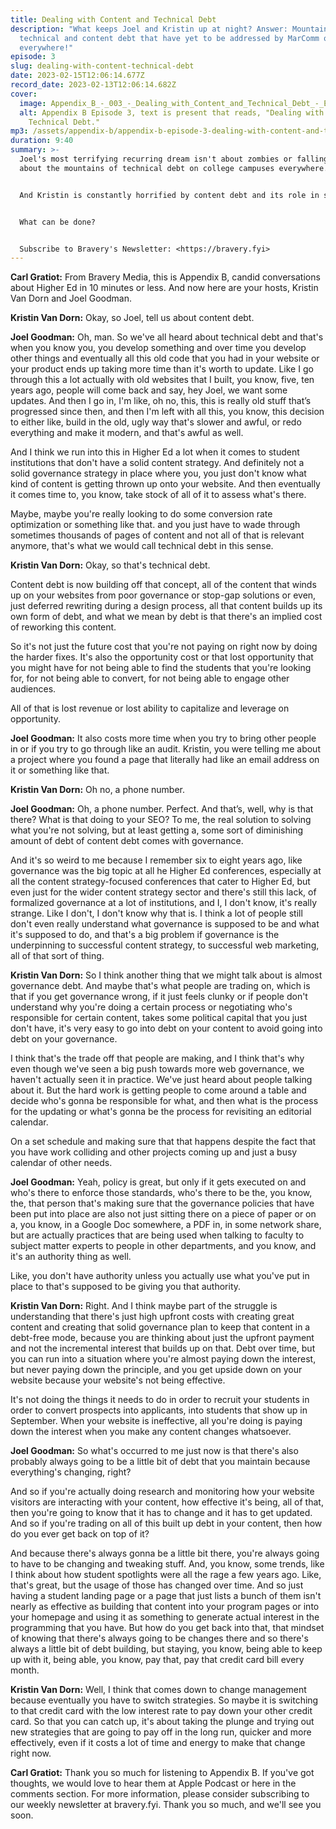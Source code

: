 ```yaml
---
title: Dealing with Content and Technical Debt
description: "What keeps Joel and Kristin up at night? Answer: Mountains of
  technical and content debt that have yet to be addressed by MarComm offices
  everywhere!"
episode: 3
slug: dealing-with-content-technical-debt
date: 2023-02-15T12:06:14.677Z
record_date: 2023-02-13T12:06:14.682Z
cover:
  image: Appendix_B_-_003_-_Dealing_with_Content_and_Technical_Debt_-_Episode_Art_c15ifx.png
  alt: Appendix B Episode 3, text is present that reads, "Dealing with Content and
    Technical Debt."
mp3: /assets/appendix-b/appendix-b-episode-3-dealing-with-content-and-technical-debt.mp3
duration: 9:40
summary: >-
  J﻿oel's most terrifying recurring dream isn't about zombies or falling, it's
  about the mountains of technical debt on college campuses everywhere.


  A﻿nd Kristin is constantly horrified by content debt and its role in slowing down efficiencies throughout the MarComm office.


  W﻿hat can be done?


  S﻿ubscribe to Bravery's Newsletter: <https://bravery.fyi>
---
```

**Carl Gratiot:** From Bravery Media, this is Appendix B, candid conversations about Higher Ed in 10 minutes or less. And now here are your hosts, Kristin Van Dorn and Joel Goodman. 

**Kristin Van Dorn:** Okay, so Joel, tell us about content debt.

**Joel Goodman:** Oh, man. So we've all heard about technical debt and that's when you know you, you develop something and over time you develop other things and eventually all this old code that you had in your website or your product ends up taking more time than it's worth to update. Like I go through this a lot actually with old websites that I built, you know, five, ten years ago, people will come back and say, hey Joel, we want some updates. And then I go in, I'm like, oh no, this, this is really old stuff that’s progressed since then, and then I'm left with all this, you know, this decision to either like, build in the old, ugly way that's slower and awful, or redo everything and make it modern, and that's awful as well.

And I think we run into this in Higher Ed a lot when it comes to student institutions that don't have a solid content strategy. And definitely not a solid governance strategy in place where you, you just don't know what kind of content is getting thrown up onto your website. And then eventually it comes time to, you know, take stock of all of it to assess what's there.

Maybe, maybe you're really looking to do some conversion rate optimization or something like that. and you just have to wade through sometimes thousands of pages of content and not all of that is relevant anymore, that's what we would call technical debt in this sense.

**Kristin Van Dorn:** Okay, so that's technical debt.

Content debt is now building off that concept, all of the content that winds up on your websites from poor governance or stop-gap solutions or even, just deferred rewriting during a design process, all that content builds up its own form of debt, and what we mean by debt is that there's an implied cost of reworking this content.

So it's not just the future cost that you're not paying on right now by doing the harder fixes. It's also the opportunity cost or that lost opportunity that you might have for not being able to find the students that you're looking for, for not being able to convert, for not being able to engage other audiences.

All of that is lost revenue or lost ability to capitalize and leverage on opportunity. 

**Joel Goodman:** It also costs more time when you try to bring other people in or if you try to go through like an audit. Kristin, you were telling me about a project where you found a page that literally had like an email address on it or something like that.

**Kristin Van Dorn:** Oh no, a phone number. 

**Joel Goodman:** Oh, a phone number. Perfect. And that’s, well, why is that there? What is that doing to your SEO? To me, the real solution to solving what you're not solving, but at least getting a, some sort of diminishing amount of debt of content debt comes with governance.

And it's so weird to me because I remember six to eight years ago, like governance was the big topic at all he Higher Ed conferences, especially at all the content strategy-focused conferences that cater to Higher Ed, but even just for the wider content strategy sector and there's still this lack, of formalized governance at a lot of institutions, and I, I don't know, it's really strange. Like I don't, I don't know why that is. I think a lot of people still don't even really understand what governance is supposed to be and what it's supposed to do, and that's a big problem if governance is the underpinning to successful content strategy, to successful web marketing, all of that sort of thing. 

**Kristin Van Dorn:** So I think another thing that we might talk about is almost governance debt. And maybe that's what people are trading on, which is that if you get governance wrong, if it just feels clunky or if people don't understand why you're doing a certain process or negotiating who's responsible for certain content, takes some political capital that you just don't have, it's very easy to go into debt on your content to avoid going into debt on your governance.

I think that's the trade off that people are making, and I think that's why even though we've seen a big push towards more web governance, we haven't actually seen it in practice. We've just heard about people talking about it. But the hard work is getting people to come around a table and decide who's gonna be responsible for what, and then what is the process for the updating or what's gonna be the process for revisiting an editorial calendar.

On a set schedule and making sure that that happens despite the fact that you have work colliding and other projects coming up and just a busy calendar of other needs. 

**Joel Goodman:** Yeah, policy is great, but only if it gets executed on and who's there to enforce those standards, who's there to be the, you know, the, that person that's making sure that the governance policies that have been put into place are also not just sitting there on a piece of paper or on a, you know, in a Google Doc somewhere, a PDF in, in some network share, but are actually practices that are being used when talking to faculty to subject matter experts to people in other departments, and you know, and it's an authority thing as well.

Like, you don't have authority unless you actually use what you've put in place to that's supposed to be giving you that authority.

**Kristin Van Dorn:** Right. And I think maybe part of the struggle is understanding that there's just high upfront costs with creating great content and creating that solid governance plan to keep that content in a debt-free mode, because you are thinking about just the upfront payment and not the incremental interest that builds up on that. Debt over time, but you can run into a situation where you're almost paying down the interest, but never paying down the principle, and you get upside down on your website because your website's not being effective.

It's not doing the things it needs to do in order to recruit your students in order to convert prospects into applicants, into students that show up in September. When your website is ineffective, all you're doing is paying down the interest when you make any content changes whatsoever. 

**Joel Goodman:** So what's occurred to me just now is that there's also probably always going to be a little bit of debt that you maintain because everything's changing, right?

And so if you're actually doing research and monitoring how your website visitors are interacting with your content, how effective it's being, all of that, then you're going to know that it has to change and it has to get updated. And so if you're trading on all of this built up debt in your content, then how do you ever get back on top of it?

And because there's always gonna be a little bit there, you're always going to have to be changing and tweaking stuff. And, you know, some trends, like I think about how student spotlights were all the rage a few years ago. Like, that's great, but the usage of those has changed over time. And so just having a student landing page or a page that just lists a bunch of them isn't nearly as effective as building that content into your program pages or into your homepage and using it as something to generate actual interest in the programming that you have. But how do you get back into that, that mindset of knowing that there's always going to be changes there and so there's always a little bit of debt building, but staying, you know, being able to keep up with it, being able, you know, pay that, pay that credit card bill every month. 

**Kristin Van Dorn:** Well, I think that comes down to change management because eventually you have to switch strategies. So maybe it is switching to that credit card with the low interest rate to pay down your other credit card. So that you can catch up, it's about taking the plunge and trying out new strategies that are going to pay off in the long run, quicker and more effectively, even if it costs a lot of time and energy to make that change right now.

**Carl Gratiot:** Thank you so much for listening to Appendix B. If you've got thoughts, we would love to hear them at Apple Podcast or here in the comments section. For more information, please consider subscribing to our weekly newsletter at bravery.fyi. Thank you so much, and we'll see you soon.
